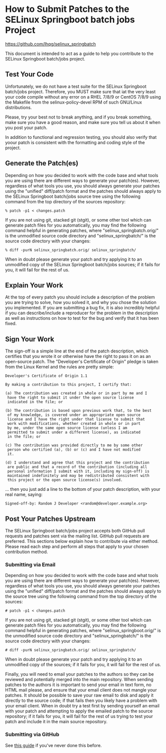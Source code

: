 How to Submit Patches to the SELinux Springboot batch jobs Project
===============================================================================

<https://github.com/lhqg/selinux_springbatch>

This document is intended to act as a guide to help you contribute to the
SELinux Springboot batch/jobs project.

## Test Your Code

Unfortunately, we do not have a test suite for the SELinux Springboot batch/jobs
project.
Therefore, you MUST make sure that iat the very least your code compile without
any error on a RHEL 7/8/9 or CentOS 7/8/9 using the Makefile from the
selinux-policy-devel RPM of such GNU/Linux distributions.

Please, try your best not to break anything, and if you break something, make
sure you have a good reason, and make sure you tell us about it when you post
your patch.

In addition to functional and regression testing, you should also verify that
yoour patch is consistent with the formatting and coding style of the project.

## Generate the Patch(es)

Depending on how you decided to work with the code base and what tools you are
using there are different ways to generate your patch(es).  However, regardless
of what tools you use, you should always generate your patches using the
"unified" diff/patch format and the patches should always apply to the SELinux
Springboot batch/jobs source tree using the following command from the top
directory of the sources repository:

```text
% patch -p1 < changes.patch
```

If you are not using git, stacked git (stgit), or some other tool which can
generate patch files for you automatically, you may find the following command
helpful in generating patches, where "selinux_springbatch.orig/" is the unmodified
source code directory and "selinux_springbatch/" is the source code directory with
your changes:

```text
% diff -purN selinux_springbatch.orig/ selinux_springbatch/
```

When in doubt please generate your patch and try applying it to an unmodified
copy of the SELinux Springboot batch/jobs sources; if it fails for you, it will
fail for the rest of us.

## Explain Your Work

At the top of every patch you should include a description of the problem you
are trying to solve, how you solved it, and why you chose the solution you
implemented.  If you are submitting a bug fix, it is also incredibly helpful
if you can describe/include a reproducer for the problem in the description as
well as instructions on how to test for the bug and verify that it has been
fixed.

## Sign Your Work

The sign-off is a simple line at the end of the patch description, which
certifies that you wrote it or otherwise have the right to pass it on as an
open-source patch.  The "Developer's Certificate of Origin" pledge is taken
from the Linux Kernel and the rules are pretty simple:

```text
Developer's Certificate of Origin 1.1

By making a contribution to this project, I certify that:

(a) The contribution was created in whole or in part by me and I
 have the right to submit it under the open source license
 indicated in the file; or

(b) The contribution is based upon previous work that, to the best
 of my knowledge, is covered under an appropriate open source
 license and I have the right under that license to submit that
 work with modifications, whether created in whole or in part
 by me, under the same open source license (unless I am
 permitted to submit under a different license), as indicated
 in the file; or

(c) The contribution was provided directly to me by some other
 person who certified (a), (b) or (c) and I have not modified
 it.

(d) I understand and agree that this project and the contribution
 are public and that a record of the contribution (including all
 personal information I submit with it, including my sign-off) is
 maintained indefinitely and may be redistributed consistent with
 this project or the open source license(s) involved.
```

... then you just add a line to the bottom of your patch description, with
your real name, saying:

```text
Signed-off-by: Random J Developer <random@developer.example.org>
```

## Post Your Patches Upstream

The SELinux Springboot batch/jobs project accepts both GitHub pull requests
and patches sent via the mailing list.  GitHub pull requests are preferred.
This sections below explain how to contribute via either method. Please
read each step and perform all steps that apply to your chosen contribution
method.

### Submitting via Email

Depending on how you decided to work with the code base and what tools you are
using there are different ways to generate your patch(es).  However, regardless
of what tools you use, you should always generate your patches using the
"unified" diff/patch format and the patches should always apply to the source
tree using the following command from the top directory of the sources:

```text
# patch -p1 < changes.patch
```

If you are not using git, stacked git (stgit), or some other tool which can
generate patch files for you automatically, you may find the following command
helpful in generating patches, where "selinux_springboot.orig/" is the unmodified
source code directory and "selinux_springbatch/" is the source code directory with
your changes:

```text
# diff -purN selinux_springbatch.orig/ selinux_springbatch/
```

When in doubt please generate your patch and try applying it to an unmodified
copy of the sources; if it fails for you, it will fail for the rest of us.

Finally, you will need to email your patches to the authors so they can be
reviewed and potentially merged into the main repository.  When sending
patches to the authors it is important to send your email in text form,
no HTML mail please, and ensure that your email client does not mangle your
patches.  It should be possible to save your raw email to disk and apply it
directly to the source code; if that fails then you likely have a problem with
your email client.  When in doubt try a test first by sending yourself an email
with your patch and attempting to apply the emailed patch to the source
repository; if it fails for you, it will fail for the rest of us trying to test
your patch and include it in the main source repository.

### Submitting via GitHub

See [this guide](https://help.github.com/en/github/collaborating-with-issues-and-pull-requests/creating-a-pull-request) if you've never done this before.
